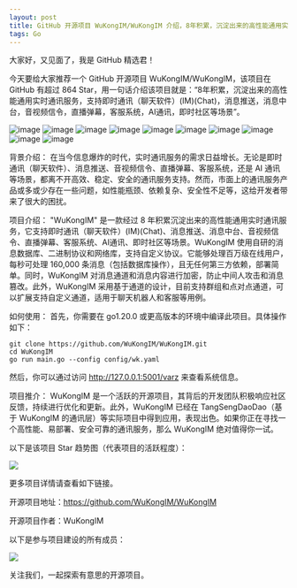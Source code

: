 ```yaml
---
layout: post
title: GitHub 开源项目 WuKongIM/WuKongIM 介绍，8年积累，沉淀出来的高性能通用实时通讯服务，支持即时通讯（聊天软件）(IM)(Chat)，消息推送，消息中台，音视频信令，直播弹幕，客服系统，AI通讯，即时社区等场景
tags: Go
---
```


大家好，又见面了，我是 GitHub 精选君！

今天要给大家推荐一个 GitHub 开源项目 WuKongIM/WuKongIM，该项目在 GitHub 有超过 864 Star，用一句话介绍该项目就是：“8年积累，沉淀出来的高性能通用实时通讯服务，支持即时通讯（聊天软件）(IM)(Chat)，消息推送，消息中台，音视频信令，直播弹幕，客服系统，AI通讯，即时社区等场景”。


![image](https://raw.githubusercontent.com/WuKongIM/WuKongIM/master/./docs/demo.gif)
![image](https://raw.githubusercontent.com/WuKongIM/WuKongIM/master/./docs/architecture/architecture2.png)
![image](https://raw.githubusercontent.com/WuKongIM/WuKongIM/master/./docs/业务系统对接图.png)
![image](https://raw.githubusercontent.com/WuKongIM/WuKongIM/master/./docs/webhook.png)
![image](https://raw.githubusercontent.com/WuKongIM/WuKongIM/master/./docs/screen1.png)
![image](https://raw.githubusercontent.com/WuKongIM/WuKongIM/master/./docs/screen2.png)
![image](https://raw.githubusercontent.com/WuKongIM/WuKongIM/master/./docs/screen3.png)
![image](https://raw.githubusercontent.com/WuKongIM/WuKongIM/master/./docs/screen4.png)
![image](https://raw.githubusercontent.com/WuKongIM/WuKongIM/master/./docs/screen5.png)
![image](https://raw.githubusercontent.com/WuKongIM/WuKongIM/master/./wechat.jpg)



背景介绍：
在当今信息爆炸的时代，实时通讯服务的需求日益增长。无论是即时通讯（聊天软件）、消息推送、音视频信令、直播弹幕、客服系统，还是 AI 通讯等场景，都离不开高效、稳定、安全的通讯服务支持。然而，市面上的通讯服务产品或多或少存在一些问题，如性能瓶颈、依赖复杂、安全性不足等，这给开发者带来了很大的困扰。

项目介绍：
"WuKongIM" 是一款经过 8 年积累沉淀出来的高性能通用实时通讯服务，它支持即时通讯（聊天软件）(IM)(Chat)、消息推送、消息中台、音视频信令、直播弹幕、客服系统、AI通讯、即时社区等场景。WuKongIM 使用自研的消息数据库、二进制协议和网络库，支持自定义协议。它能够处理百万级在线用户，每秒可处理 160,000 条消息（包括数据库操作），且无任何第三方依赖，部署简单。同时，WuKongIM 对消息通道和消息内容进行加密，防止中间人攻击和消息篡改。此外，WuKongIM 采用基于通道的设计，目前支持群组和点对点通道，可以扩展支持自定义通道，适用于聊天机器人和客服等用例。

如何使用：
首先，你需要在 go1.20.0 或更高版本的环境中编译此项目。具体操作如下：
```shell
git clone https://github.com/WuKongIM/WuKongIM.git
cd WuKongIM
go run main.go --config config/wk.yaml
```
然后，你可以通过访问 http://127.0.0.1:5001/varz 来查看系统信息。

项目推介：
WuKongIM 是一个活跃的开源项目，其背后的开发团队积极响应社区反馈，持续进行优化和更新。此外，WuKongIM 已经在 TangSengDaoDao（基于 WuKongIM 的通讯层）等实际项目中得到应用，表现出色。如果你正在寻找一个高性能、易部署、安全可靠的通讯服务，那么 WuKongIM 绝对值得你一试。




以下是该项目 Star 趋势图（代表项目的活跃程度）：

![](https://api.star-history.com/svg?repos=WuKongIM/WuKongIM&type=Timeline)

更多项目详情请查看如下链接。

开源项目地址：https://github.com/WuKongIM/WuKongIM 

开源项目作者：WuKongIM

以下是参与项目建设的所有成员：

![](https://contrib.rocks/image?repo=WuKongIM/WuKongIM)

关注我们，一起探索有意思的开源项目。

